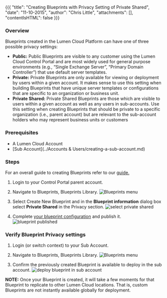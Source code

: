 {{{
  "title": "Creating Blueprints with Privacy Setting of Private Shared",
  "date": "11-10-2015",
  "author": "Chris Little",
  "attachments": [],
  "contentIsHTML": false
}}}

### Overview
Blueprints created in the Lumen Cloud Platform can have one of three possible privacy settings:
* **Public:** Public Blueprints are visible to any customer using the Lumen Cloud Control Portal and are most widely used for general purpose environments (e.g., “Single Exchange Server”, “Primary Domain Controller”) that use default server templates.
* **Private:** Private Blueprints are only available for viewing or deployment by users within a given account. It makes sense to use this setting when building Blueprints that have unique server templates or configurations that are specific to an organization or business unit.
* **Private Shared:** Private Shared Blueprints are those which are visible to users within a given account as well as any users in sub-accounts. Use this setting when creating Blueprints that should be private to a specific organization (i.e., parent account) but are relevant to the sub-account holders who may represent business units or customers

### Prerequisites

* A Lumen Cloud Account
* [Sub Account](../Accounts & Users/creating-a-sub-account.md)

### Steps

For an overall guide to creating Blueprints refer to our [guide.](../Blueprints/how-to-build-a-blueprint.md)

1. Login to your Control Portal parent account.

2. Navigate to Blueprints, Blueprints Library.
   ![Blueprints menu](../images/creating-blueprints-with-privacy-setting-of-private-shared-01.png)

3. Select Create New Blueprint and in the **Blueprint information** dialog box select **Private Shared** in the Privacy section.
   ![select private shared](../images/creating-blueprints-with-privacy-setting-of-private-shared-02.png)

4. Complete [your blueprint configuration](../Blueprints/how-to-build-a-blueprint.md) and publish it.
   ![blueprint published](../images/creating-blueprints-with-privacy-setting-of-private-shared-03.png)

### Verify Blueprint Privacy settings
1. Login (or switch context) to your Sub Account.

2. Navigate to Blueprints, Blueprints Library.
   ![Blueprints menu](../images/creating-blueprints-with-privacy-setting-of-private-shared-01.png)

3. Confirm the previously created Blueprint is available to deploy in the sub account.
   ![deploy blueprint in sub account](../images/creating-blueprints-with-privacy-setting-of-private-shared-04.png)

**NOTE:** Once your Blueprint is created, it will take a few moments for that Blueprint to replicate to other Lumen Cloud locations. That is, custom Blueprints are not instantly available globally for deployment.
